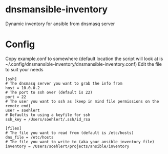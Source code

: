 # dnsmansible-inventory
Dynamic inventory for ansible from dnsmasq server

# Config

Copy example.conf to somewhere (default location the script will look at is ~/.config/dnsmansible-inventory/dnsmansible-inventory.conf)
Edit the file to suit your needs

```
[ssh]
# The dnsmasq server you want to grab the info from
host = 10.0.0.2
# The port to ssh over (default is 22)
port = 22
# The user you want to ssh as (keep in mind file permissions on the remote end)
user = soehlert
# Defaults to using a keyfile for ssh
ssh_key = /Users/soehlert/.ssh/id_rsa

[files]
# The file you want to read from (default is /etc/hosts)
dns_file = /etc/hosts
# The file you want to write to (aka your ansible inventory file)
inventory = /Users/soehlert/projects/ansible/inventory
```
